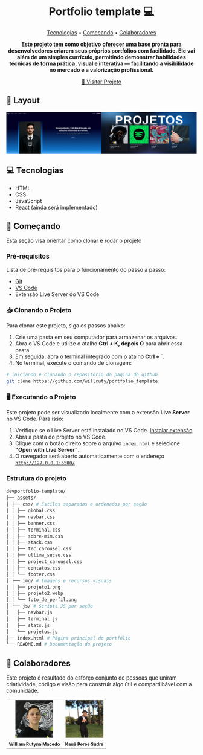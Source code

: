 <h1 align="center" style="font-weight: bold;">Portfolio template 💻</h1>

<p align="center">
 <a href="#tech">Tecnologias</a> • 
 <a href="#started">Começando</a> • 
  <a href="#colab">Colaboradores</a>
</p>

<p align="center">
    <b>Este projeto tem como objetivo oferecer uma base pronta para desenvolvedores criarem seus próprios portfólios com facilidade. Ele vai além de um simples currículo, permitindo demonstrar habilidades técnicas de forma prática, visual e interativa — facilitando a visibilidade no mercado e a valorização profissional.</b>
</p>

<p align="center">
     <a href="https://willruty.github.io/portfolio_template/">📱 Visitar Projeto</a>
</p>

<h2 id="layout">🎨 Layout</h2>

<p align="center" style="display:flex;">
    <img src="assets/img/banner.png" alt="Image Example" width="50%">
    <img src="assets/img/projetos.png" alt="Image Example" width="50%">
</p>

<h2 id="tech">💻 Tecnologias</h2>

- HTML
- CSS
- JavaScript
- React (ainda será implementado)

<h2 id="started">🚀 Começando</h2>

Esta seção visa orientar como clonar e rodar o projeto

<h3>Pré-requisitos</h3>

Lista de pré-requisitos para o funcionamento do passo a passo:

- [Git](https://git-scm.com/downloads)
- [VS Code](https://code.visualstudio.com/)
- Extensão Live Server do VS Code

<h3>📥 Clonando o Projeto</h3>

Para clonar este projeto, siga os passos abaixo:

1. Crie uma pasta em seu computador para armazenar os arquivos.
2. Abra o VS Code e utilize o atalho <strong>Ctrl + K, depois O</strong> para abrir essa pasta.
3. Em seguida, abra o terminal integrado com o atalho <strong>Ctrl + `</strong>.
4. No terminal, execute o comando de clonagem:

```bash
# iniciando e clonando o repositorio da pagina do github
git clone https://github.com/willruty/portfolio_template
```

<h3>🖥 Executando o Projeto</h3>

Este projeto pode ser visualizado localmente com a extensão <strong>Live Server</strong> no VS Code. Para isso:

1. Verifique se o Live Server está instalado no VS Code. [Instalar extensão](https://marketplace.visualstudio.com/items?itemName=ritwickdey.LiveServer)
2. Abra a pasta do projeto no VS Code.
3. Clique com o botão direito sobre o arquivo <code>index.html</code> e selecione <strong>"Open with Live Server"</strong>.
4. O navegador será aberto automaticamente com o endereço <code>http://127.0.0.1:5500/</code>.

<h3>Estrutura do projeto</h3>

```bash
devportfolio-template/
├── assets/
│ ├── css/ # Estilos separados e ordenados por seção
│ │ ├── global.css
│ │ ├── navbar.css
│ │ ├── banner.css
│ │ ├── terminal.css
│ │ ├── sobre-mim.css
│ │ ├── stack.css
│ │ ├── tec_carousel.css
│ │ ├── ultima_secao.css
│ │ ├── project_carousel.css
│ │ ├── contatos.css
│ │ └── footer.css
│ ├── img/ # Imagens e recursos visuais
│ │ ├── projeto1.png
│ │ ├── projeto2.webp
│ │ └── foto_de_perfil.png
│ └── js/ # Scripts JS por seção
│   ├── navbar.js
│   ├── terminal.js
│   ├── stats.js
│   └── projetos.js
├── index.html # Página principal do portfólio
└── README.md # Documentação do projeto
```

<h2 id="colab">🤝 Colaboradores</h2>

Este projeto é resultado do esforço conjunto de pessoas que uniram criatividade, código e visão para construir algo útil e compartilhável com a comunidade.

<table>
  <tr>
    <td align="center">
      <a href="https://github.com/willruty">
        <img src="assets/img/william_profile.jpg" width="100px;" alt="William Macedo Profile Picture"/><br>
        <sub>
          <b>William Rutyna Macedo</b>
        </sub>
      </a>
    </td>
    <td align="center">
      <a href="https://github.com/Pereszx">
        <img src="assets/img/kaua_profile.jpg" width="100px;" alt="Kaua Peres Profile Picture"/><br>
        <sub>
          <b>Kauã Peres Sudre</b>
        </sub>
      </a>
    </td>
  </tr>
</table>
